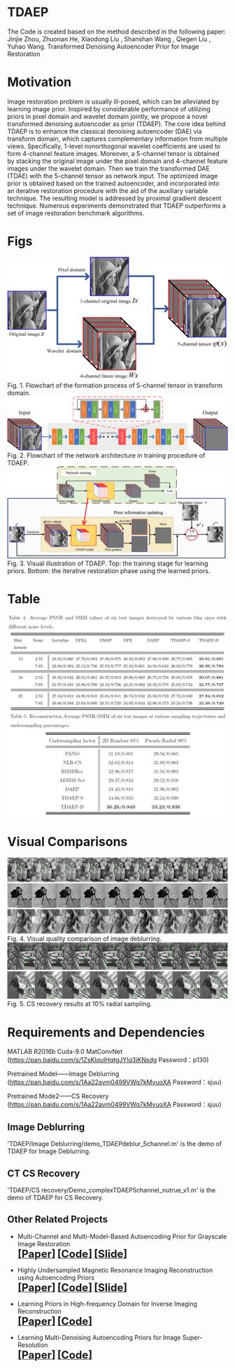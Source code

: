 # TDAEP
The Code is created based on the method described in the following paper: Jinjie Zhou, Zhuonan He, Xiaodong Liu , Shanshan Wang , Qiegen Liu , Yuhao Wang.
Transformed Denoising Autoencoder Prior for Image Restoration
# Motivation
Image restoration problem is usually ill-posed, which can be alleviated by learning image prior. Inspired by considerable performance of utilizing priors in pixel domain and wavelet domain jointly, we propose a novel transformed denoising autoencoder as prior (TDAEP). The core idea behind TDAEP is to enhance the classical denoising autoencoder (DAE) via transform domain, which captures complementary information from multiple views. Specifically, 1-level nonorthogonal wavelet coefficients are used to form 4-channel feature images. Moreover, a 5-channel tensor is obtained by stacking the original image under the pixel domain and 4-channel feature images under the wavelet domain. Then we train the transformed DAE (TDAE) with the 5-channel tensor as network input. The optimized image prior is obtained based on the trained autoencoder, and incorporated into an iterative restoration procedure with the aid of the auxiliary variable technique. The resulting model is addressed by proximal gradient descent technique. Numerous experiments demonstrated that TDAEP outperforms a set of image restoration benchmark algorithms.
# Figs
![repeat-TDAEP](https://github.com/yqx7150/TDAEP/blob/master/Figs/flowchart_5-channel%20tensor.png)
Fig. 1. Flowchart of the formation process of 5-channel tensor in transform domain.
![repeat-TDAEP](https://github.com/yqx7150/TDAEP/blob/master/Figs/network%20architecture.png)
Fig. 2. Flowchart of the network architecture in training procedure of TDAEP.
![repeat-TDAEP](https://github.com/yqx7150/TDAEP/blob/master/Figs/iteration.png)
Fig. 3. Visual illustration of TDAEP. Top: the training stage for learning priors. Bottom: the
iterative restoration phase using the learned priors.
# Table
![repeat-TDAEP](https://github.com/yqx7150/TDAEP/blob/master/Figs/Table1_Image%20Deblurring.PNG)
![repeat-TDAEP](https://github.com/yqx7150/TDAEP/blob/master/Figs/Table2_CS%20Recovery.PNG)
# Visual Comparisons
![repeat-TDAEP](https://github.com/yqx7150/TDAEP/blob/master/Figs/fig10A_result_Image%20Deblurring.png)
![repeat-TDAEP](https://github.com/yqx7150/TDAEP/blob/master/Figs/fig10B_result_Image%20Deblurring.png)
![repeat-TDAEP](https://github.com/yqx7150/TDAEP/blob/master/Figs/fig10C_result_Image%20Deblurring.png)
Fig. 4. Visual quality comparison of image deblurring.
![repeat-TDAEP](https://github.com/yqx7150/TDAEP/blob/master/Figs/fig13A_result_CS%20Recovery.png)
![repeat-TDAEP](https://github.com/yqx7150/TDAEP/blob/master/Figs/fig13B_result_CS%20Recovery.png)
Fig. 5. CS recovery results at 10% radial sampling.

# Requirements and Dependencies
  MATLAB R2016b
  Cuda-9.0
  MatConvNet
  (https://pan.baidu.com/s/1ZsKlquIHqtgJYlq3iKNsdg Password：p130)
  
  Pretrained Model——Image Deblurring
  (https://pan.baidu.com/s/1Aa22avm0499VWq7kMvuoXA Password：sjuu)
  
  Pretrained Mode2——CS Recovery
  (https://pan.baidu.com/s/1Aa22avm0499VWq7kMvuoXA Password：sjuu)
  
## Image Deblurring
'TDAEP/Image Deblurring/demo_TDAEPdeblur_5channel.m' is the demo of TDAEP for Image Deblurring.
## CT CS Recovery
'TDAEP/CS recovery/Demo_complexTDAEP5channel_nutrue_v1.m' is the demo of TDAEP for CS Recovery.
## Other Related Projects
  * Multi-Channel and Multi-Model-Based Autoencoding Prior for Grayscale Image Restoration  
[<font size=5>**[Paper]**</font>](https://ieeexplore.ieee.org/stamp/stamp.jsp?tp=&arnumber=8782831)   [<font size=5>**[Code]**</font>](https://github.com/yqx7150/MEDAEP)   [<font size=5>**[Slide]**</font>](https://github.com/yqx7150/EDAEPRec/tree/master/Slide)

  * Highly Undersampled Magnetic Resonance Imaging Reconstruction using Autoencoding Priors  
[<font size=5>**[Paper]**</font>](https://cardiacmr.hms.harvard.edu/files/cardiacmr/files/liu2019.pdf)  [<font size=5>**[Code]**</font>](https://github.com/yqx7150/EDAEPRec)   [<font size=5>**[Slide]**</font>](https://github.com/yqx7150/EDAEPRec/tree/master/Slide)

  * Learning Priors in High-frequency Domain for Inverse Imaging Reconstruction  
[<font size=5>**[Paper]**</font>](https://arxiv.org/ftp/arxiv/papers/1910/1910.11148.pdf)   [<font size=5>**[Code]**</font>](https://github.com/yqx7150/HFDAEP)
 
  * Learning Multi-Denoising Autoencoding Priors for Image Super-Resolution  
[<font size=5>**[Paper]**</font>](https://www.sciencedirect.com/science/article/pii/S1047320318302700)   [<font size=5>**[Code]**</font>](https://github.com/yqx7150/MDAEP-SR)



